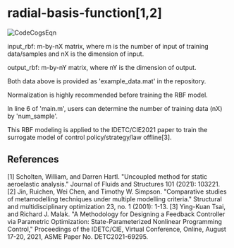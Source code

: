 # radial-basis-function[1,2]

![CodeCogsEqn](https://user-images.githubusercontent.com/33308568/137405080-7b8ead90-459e-462b-9d13-f8445394fbac.png)

input_rbf: m-by-nX matrix, where m is the number of input of training data/samples and nX is the dimension of input.

output_rbf: m-by-nY matrix, where nY is the dimension of output.

Both data above is provided as 'example_data.mat' in the repository.

Normalization is highly recommended before training the RBF model.

In line 6 of 'main.m', users can determine the number of training data (nX) by 'num_sample'.

This RBF modeling is applied to the IDETC/CIE2021 paper to train the surrogate model of control policy/strategy/law offline[3].

## References

[1] Scholten, William, and Darren Hartl. "Uncoupled method for static aeroelastic analysis." Journal of Fluids and Structures 101 (2021): 103221.
[2] Jin, Ruichen, Wei Chen, and Timothy W. Simpson. "Comparative studies of metamodelling techniques under multiple modelling criteria." Structural and multidisciplinary optimization 23, no. 1 (2001): 1-13.
[3] Ying-Kuan Tsai, and Richard J. Malak. "A Methodology for Designing a Feedback Controller via Parametric Optimization: State-Parameterized Nonlinear Programming Control," Proceedings of the IDETC/CIE, Virtual Conference, Online, August 17-20, 2021, ASME Paper No. DETC2021-69295.
